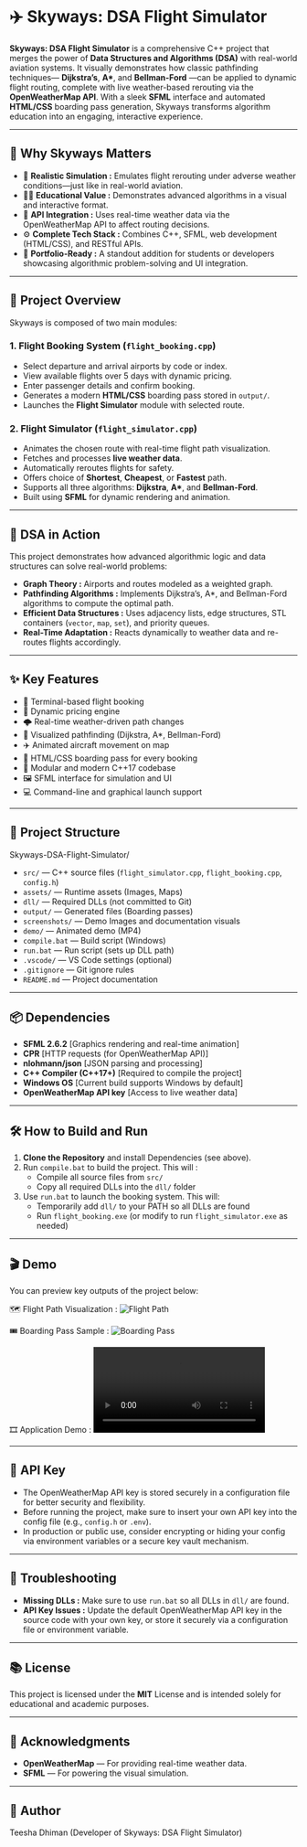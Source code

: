 # ✈️ Skyways: DSA Flight Simulator

**Skyways: DSA Flight Simulator** is a comprehensive C++ project that merges the power of **Data Structures and Algorithms (DSA)** with real-world aviation systems. It visually demonstrates how classic pathfinding techniques— **Dijkstra’s**, **A\***, and **Bellman-Ford** —can be applied to dynamic flight routing, complete with live weather-based rerouting via the **OpenWeatherMap API**. With a sleek **SFML** interface and automated **HTML/CSS** boarding pass generation, Skyways transforms algorithm education into an engaging, interactive experience.

---

## 🚀 Why Skyways Matters

- 🔁 **Realistic Simulation :** Emulates flight rerouting under adverse weather conditions—just like in real-world aviation.
- 🧑‍🏫 **Educational Value :** Demonstrates advanced algorithms in a visual and interactive format.
- 🔗 **API Integration :** Uses real-time weather data via the OpenWeatherMap API to affect routing decisions.
- ⚙️ **Complete Tech Stack :** Combines C++, SFML, web development (HTML/CSS), and RESTful APIs.
- 🧳 **Portfolio-Ready :** A standout addition for students or developers showcasing algorithmic problem-solving and UI integration.

---

## 🛫 Project Overview

Skyways is composed of two main modules:

### 1. **Flight Booking System** (`flight_booking.cpp`)
- Select departure and arrival airports by code or index.
- View available flights over 5 days with dynamic pricing.
- Enter passenger details and confirm booking.
- Generates a modern **HTML/CSS** boarding pass stored in `output/`.
- Launches the **Flight Simulator** module with selected route.

### 2. **Flight Simulator** (`flight_simulator.cpp`)
- Animates the chosen route with real-time flight path visualization.
- Fetches and processes **live weather data**.
- Automatically reroutes flights for safety.
- Offers choice of **Shortest**, **Cheapest**, or **Fastest** path.
- Supports all three algorithms: **Dijkstra**, **A\***, and **Bellman-Ford**.
- Built using **SFML** for dynamic rendering and animation.

---

## 🧠 DSA in Action

This project demonstrates how advanced algorithmic logic and data structures can solve real-world problems:

- **Graph Theory :** Airports and routes modeled as a weighted graph.
- **Pathfinding Algorithms :** Implements Dijkstra’s, A*, and Bellman-Ford algorithms to compute the optimal path.
- **Efficient Data Structures :** Uses adjacency lists, edge structures, STL containers (`vector`, `map`, `set`), and priority queues.
- **Real-Time Adaptation :** Reacts dynamically to weather data and re-routes flights accordingly.

---

## ✨ Key Features

- 🧾 Terminal-based flight booking
- 📅 Dynamic pricing engine
- 🌩️ Real-time weather-driven path changes
- 🧭 Visualized pathfinding (Dijkstra, A*, Bellman-Ford)
- ✈️ Animated aircraft movement on map
- 🧾 HTML/CSS boarding pass for every booking
- 🧰 Modular and modern C++17 codebase
- 🖼️ SFML interface for simulation and UI
- 💻 Command-line and graphical launch support

---

## 📁 Project Structure

Skyways-DSA-Flight-Simulator/
- `src/` — C++ source files (`flight_simulator.cpp`, `flight_booking.cpp`, `config.h`)
- `assets/` — Runtime assets (Images, Maps)
- `dll/` — Required DLLs (not committed to Git)
- `output/` — Generated files (Boarding passes)
- `screenshots/` — Demo Images and documentation visuals
- `demo/` — Animated demo (MP4)
- `compile.bat` — Build script (Windows)
- `run.bat` — Run script (sets up DLL path)
- `.vscode/` — VS Code settings (optional)
- `.gitignore` — Git ignore rules
- `README.md` — Project documentation

---

## 📦 Dependencies

- **SFML 2.6.2**                  [Graphics rendering and real-time animation]
- **CPR**                         [HTTP requests (for OpenWeatherMap API)]
- **nlohmann/json**               [JSON parsing and processing]  
- **C++ Compiler (C++17+)**       [Required to compile the project]
- **Windows OS**                  [Current build supports Windows by default]
- **OpenWeatherMap API key**      [Access to live weather data]

---

## 🛠️ How to Build and Run

1. **Clone the Repository** and install Dependencies (see above).
2. Run `compile.bat` to build the project. This will :
   - Compile all source files from `src/`
   - Copy all required DLLs into the `dll/` folder
3. Use `run.bat` to launch the booking system. This will:
   - Temporarily add `dll/` to your PATH so all DLLs are found
   - Run `flight_booking.exe` (or modify to run `flight_simulator.exe` as needed)

---

## 🎬 Demo

You can preview key outputs of the project below:

🗺️ Flight Path Visualization :  ![Flight Path](screenshots/)

🎟️ Boarding Pass Sample :  ![Boarding Pass](output/boarding_pass.png)

🎞️ Application Demo :  ![Demo](demo/flight_visualization.mp4)

---

## 🔑 API Key

- The OpenWeatherMap API key is stored securely in a configuration file for better security and flexibility.
- Before running the project, make sure to insert your own API key into the config file (e.g., `config.h` or `.env`).
- In production or public use, consider encrypting or hiding your config via environment variables or a secure key vault mechanism.

---

## 🧩 Troubleshooting

- **Missing DLLs :** Make sure to use `run.bat` so all DLLs in `dll/` are found.
- **API Key Issues :**  Update the default OpenWeatherMap API key in the source code with your own key, or store it securely via a configuration file or environment variable.

---

## 📚 License

This project is licensed under the **MIT** License and is intended solely for educational and academic purposes.

---

## 🙏 Acknowledgments

- **OpenWeatherMap** — For providing real-time weather data.
- **SFML** — For powering the visual simulation.

---

## 👤 Author

Teesha Dhiman
(Developer of Skyways: DSA Flight Simulator)